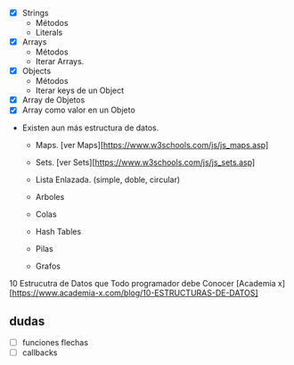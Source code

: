 - [x] Strings
  - Métodos
  - Literals
- [x] Arrays
  - Métodos
  - Iterar Arrays.
- [x] Objects
  - Métodos
  - Iterar keys de un Object
- [x] Array de Objetos
- [x] Array como valor en un Objeto

- Existen aun más estructura de datos.

  - Maps. [ver Maps][https://www.w3schools.com/js/js_maps.asp]
  - Sets. [ver Sets][https://www.w3schools.com/js/js_sets.asp]

  - Lista Enlazada. (simple, doble, circular)
  - Arboles
  - Colas
  - Hash Tables
  - Pilas
  - Grafos

10 Estrucutra de Datos que Todo programador debe Conocer [Academia x][https://www.academia-x.com/blog/10-ESTRUCTURAS-DE-DATOS]

## dudas

- [ ] funciones flechas
- [ ] callbacks
